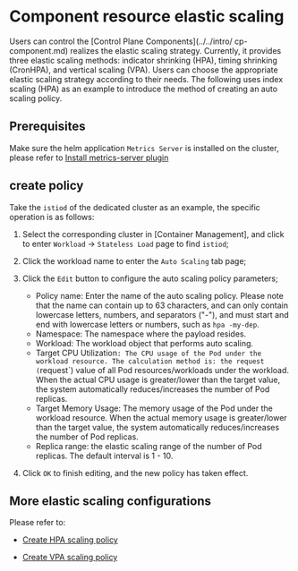# Component resource elastic scaling

Users can control the [Control Plane Components](../../intro/ cp-component.md) realizes the elastic scaling strategy. Currently, it provides three elastic scaling methods: indicator shrinking (HPA), timing shrinking (CronHPA), and vertical scaling (VPA). Users can choose the appropriate elastic scaling strategy according to their needs. The following uses index scaling (HPA) as an example to introduce the method of creating an auto scaling policy.

## Prerequisites

Make sure the helm application `Metrics Server` is installed on the cluster, please refer to [Install metrics-server plugin](../../../kpanda/user-guide/scale/install-metrics-server.md)

      

## create policy

Take the `istiod` of the dedicated cluster as an example, the specific operation is as follows:


1. Select the corresponding cluster in [Container Management], and click to enter `Workload` -> `Stateless Load` page to find `istiod`;

     

2. Click the workload name to enter the `Auto Scaling` tab page;

     

3. Click the `Edit` button to configure the auto scaling policy parameters;

      - Policy name: Enter the name of the auto scaling policy. Please note that the name can contain up to 63 characters, and can only contain lowercase letters, numbers, and separators ("-"), and must start and end with lowercase letters or numbers, such as `hpa -my-dep`.
      - Namespace: The namespace where the payload resides.
      - Workload: The workload object that performs auto scaling.
      - Target CPU Utilization`: The CPU usage of the Pod under the workload resource. The calculation method is: the request (`request`) value of all Pod resources/workloads under the workload. When the actual CPU usage is greater/lower than the target value, the system automatically reduces/increases the number of Pod replicas.
      - Target Memory Usage: The memory usage of the Pod under the workload resource. When the actual memory usage is greater/lower than the target value, the system automatically reduces/increases the number of Pod replicas.
      - Replica range: the elastic scaling range of the number of Pod replicas. The default interval is 1 - 10.
     
      

4. Click `OK` to finish editing, and the new policy has taken effect.

## More elastic scaling configurations

Please refer to:

- [Create HPA scaling policy](../../../kpanda/user-guide/scale/create-hpa.md)

- [Create VPA scaling policy](../../../kpanda/user-guide/scale/create-vpa.md)
